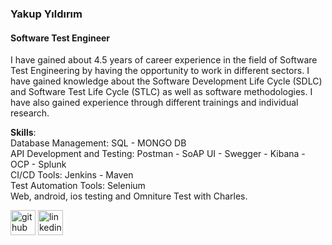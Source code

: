 ### Yakup Yıldırım
#### Software Test Engineer
I have gained about 4.5 years of career experience in the field of Software Test Engineering by having the opportunity to work in different sectors. I have gained knowledge about the Software Development Life Cycle (SDLC) and Software Test Life Cycle (STLC) as well as software methodologies. I have also gained experience through different trainings and individual research.

**Skills**: <br>
Database Management: SQL - MONGO DB <br>
API Development and Testing: Postman - SoAP UI - Swegger - Kibana - OCP - Splunk <br>
CI/CD Tools: Jenkins - Maven <br>
Test Automation Tools: Selenium <br>
Web, android, ios testing and Omniture Test with Charles.


[<img src='https://cdn.jsdelivr.net/npm/simple-icons@3.0.1/icons/github.svg' alt='github' height='40'>](https://github.com/yakupyldrm)  [<img src='https://cdn.jsdelivr.net/npm/simple-icons@3.0.1/icons/linkedin.svg' alt='linkedin' height='40'>](https://www.linkedin.com/in/yakup-yildirimm/)  
